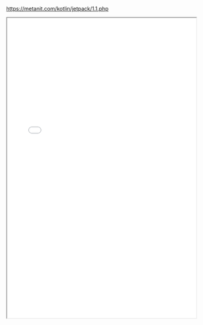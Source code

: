 https://metanit.com/kotlin/jetpack/1.1.php


<iframe 
		height = 800
		width = 100%
		padding = 0 0
		marging = 0 0
		src = 